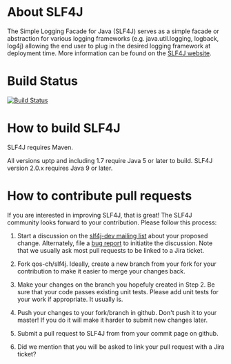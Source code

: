 # About SLF4J
The Simple Logging Facade for Java (SLF4J) serves as a simple facade or abstraction for various logging frameworks (e.g. java.util.logging, logback, log4j) allowing the end user to plug in the desired logging framework at deployment time.
More information can be found on the [SLF4J website](http://www.slf4j.org).
# Build Status
[![Build Status](https://travis-ci.org/qos-ch/slf4j.svg)](https://travis-ci.org/qos-ch/slf4j)


# How to build SLF4J

SLF4J requires Maven.

All versions uptp and including 1.7 require Java 5 or later to
build. SLF4J version 2.0.x requires Java 9 or later.

# How to contribute pull requests

If you are interested in improving SLF4J, that is great! The SLF4J
community looks forward to your contribution. Please follow this
process:

1. Start a discussion on the [slf4j-dev mailing
list](http://www.slf4j.org/mailing-lists.html) about your proposed
change. Alternately, file a [bug
report](http://www.slf4j.org/bug-reporting.html) to initiatite the
discussion. Note that we usually ask most pull requests to be linked
to a Jira ticket.

2. Fork qos-ch/slf4j. Ideally, create a new branch from your fork for
your contribution to make it easier to merge your changes back.

3. Make your changes on the branch you hopefuly created in Step 2. Be
sure that your code passes existing unit tests. Please add unit tests
for your work if appropriate. It usually is.

4. Push your changes to your fork/branch in github. Don't push it to
your master! If you do it will make it harder to submit new changes
later.

5. Submit a pull request to SLF4J from from your commit page on github.

6. Did we mention that you will be asked to link your pull request
with a Jira ticket?
